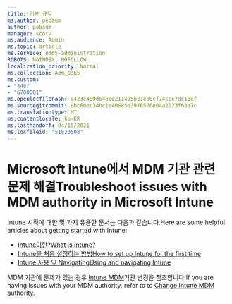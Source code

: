 ```yaml
---
title: 기본 규칙
ms.author: pebaum
author: pebaum
manager: scotv
ms.audience: Admin
ms.topic: article
ms.service: o365-administration
ROBOTS: NOINDEX, NOFOLLOW
localization_priority: Normal
ms.collection: Adm_O365
ms.custom:
- "848"
- "6700001"
ms.openlocfilehash: e423e489d64bce211495b21e58cf74cbc7dc10df
ms.sourcegitcommit: 8bc60ec34bc1e40685e3976576e04a2623f63a7c
ms.translationtype: MT
ms.contentlocale: ko-KR
ms.lasthandoff: 04/15/2021
ms.locfileid: "51820508"
---
```

# <a name="troubleshoot-issues-with-mdm-authority-in-microsoft-intune"></a><span data-ttu-id="e46af-102">Microsoft Intune에서 MDM 기관 관련 문제 해결</span><span class="sxs-lookup"><span data-stu-id="e46af-102">Troubleshoot issues with MDM authority in Microsoft Intune</span></span>

<span data-ttu-id="e46af-103">Intune 시작에 대한 몇 가지 유용한 문서는 다음과 같습니다.</span><span class="sxs-lookup"><span data-stu-id="e46af-103">Here are some helpful articles about getting started with Intune:</span></span>

- [<span data-ttu-id="e46af-104">Intune이란?</span><span class="sxs-lookup"><span data-stu-id="e46af-104">What is Intune?</span></span>](https://docs.microsoft.com/intune/what-is-intune)
- [<span data-ttu-id="e46af-105">Intune을 처음 설정하는 방법</span><span class="sxs-lookup"><span data-stu-id="e46af-105">How to set up Intune for the first time</span></span>](https://docs.microsoft.com/intune/setup-steps)
- [<span data-ttu-id="e46af-106">Intune 사용 및 Navigating</span><span class="sxs-lookup"><span data-stu-id="e46af-106">Using and navigating Intune</span></span>](https://docs.microsoft.com/intune/tutorial-walkthrough-intune-portal)

<span data-ttu-id="e46af-107">MDM 기관에 문제가 있는 경우 [Intune MDM](https://docs.microsoft.com/alchemyinsights/change-mdm-authority)기관 변경을 참조합니다.</span><span class="sxs-lookup"><span data-stu-id="e46af-107">If you are having issues with your MDM authority, refer to to [Change Intune MDM authority](https://docs.microsoft.com/alchemyinsights/change-mdm-authority).</span></span>